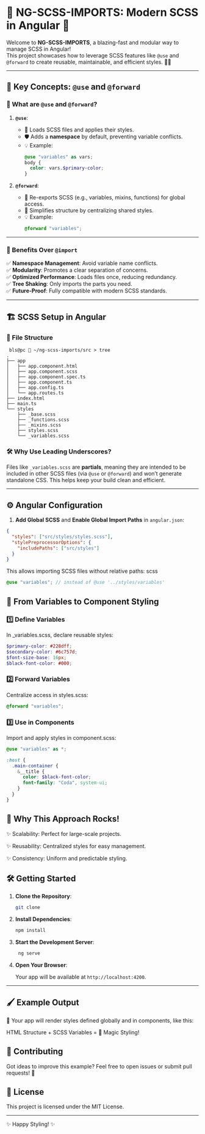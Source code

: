 # 🎨 NG-SCSS-IMPORTS: Modern SCSS in Angular 🚀

Welcome to **NG-SCSS-IMPORTS**, a blazing-fast and modular way to manage SCSS in Angular!  
This project showcases how to leverage SCSS features like `@use` and `@forward` to create reusable, maintainable, and efficient styles. 💅✨

---

## 🌟 Key Concepts: `@use` and `@forward`

### 📜 What are `@use` and `@forward`?

1. **`@use`**:

   - 📂 Loads SCSS files and applies their styles.
   - 🛡️ Adds a **namespace** by default, preventing variable conflicts.
   - 💡 Example:
     ```scss
     @use "variables" as vars;
     body {
       color: vars.$primary-color;
     }
     ```

2. **`@forward`**:
   - 🔄 Re-exports SCSS (e.g., variables, mixins, functions) for global access.
   - 🧩 Simplifies structure by centralizing shared styles.
   - 💡 Example:
     ```scss
     @forward "variables";
     ```

---

### 💪 Benefits Over `@import`

✅ **Namespace Management**: Avoid variable name conflicts.  
✅ **Modularity**: Promotes a clear separation of concerns.  
✅ **Optimized Performance**: Loads files once, reducing redundancy.  
✅ **Tree Shaking**: Only imports the parts you need.  
✅ **Future-Proof**: Fully compatible with modern SCSS standards.

---

## 🏗️ SCSS Setup in Angular

### 📂 File Structure

```
 bls@pc  ~/ng-scss-imports/src > tree
.
├── app
│   ├── app.component.html
│   ├── app.component.scss
│   ├── app.component.spec.ts
│   ├── app.component.ts
│   ├── app.config.ts
│   └── app.routes.ts
├── index.html
├── main.ts
└── styles
    ├── _base.scss
    ├── _functions.scss
    ├── _mixins.scss
    ├── styles.scss
    └── _variables.scss
```

### 🛠️ Why Use Leading Underscores?

Files like `_variables.scss` are **partials**, meaning they are intended to be included in other SCSS files (via `@use` or `@forward`) and won’t generate standalone CSS. This helps keep your build clean and efficient.

---

## ⚙️ Angular Configuration

1. **Add Global SCSS** and **Enable Global Import Paths** in `angular.json`:

```json
{
  "styles": ["src/styles/styles.scss"],
  "stylePreprocessorOptions": {
    "includePaths": ["src/styles"]
  }
}
```

This allows importing SCSS files without relative paths:
scss

```scss
@use "variables"; // instead of @use '../styles/variables'
```

## 🎨 From Variables to Component Styling

### 1️⃣ Define Variables

In \_variables.scss, declare reusable styles:

```scss
$primary-color: #228dff;
$secondary-color: #6c757d;
$font-size-base: 16px;
$black-font-color: #000;
```

### 2️⃣ Forward Variables

Centralize access in styles.scss:

```scss
@forward "variables";
```

### 3️⃣ Use in Components

Import and apply styles in component.scss:

```scss
@use "variables" as *;

:host {
  .main-container {
    &__title {
      color: $black-font-color;
      font-family: "Coda", system-ui;
    }
  }
}
```

## 🌟 Why This Approach Rocks!

✨ Scalability: Perfect for large-scale projects.

✨ Reusability: Centralized styles for easy management.

✨ Consistency: Uniform and predictable styling.

## 🛠️ Getting Started

1. **Clone the Repository**:

   ```bash
   git clone
   ```

2. **Install Dependencies**:

   ```bash
   npm install
   ```

3. **Start the Development Server**:

   ```bash
    ng serve
   ```

4. **Open Your Browser**:

   Your app will be available at `http://localhost:4200`.

---

## 🖌️ Example Output

🌈 Your app will render styles defined globally and in components, like this:

HTML Structure + SCSS Variables = 💖 Magic Styling!

## 🤝 Contributing

Got ideas to improve this example? Feel free to open issues or submit pull requests! 🙌

## 📄 License

This project is licensed under the MIT License.

---

✨ Happy Styling! ✨
